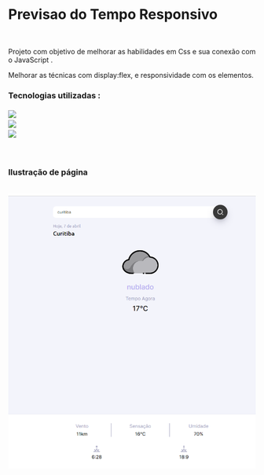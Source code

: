 
<h1 align-items: center> Previsao do Tempo Responsivo </h1>
  <br>
  <p>Projeto com objetivo de melhorar as habilidades em Css e sua conexão com o JavaScript . <p>
  <p>Melhorar as técnicas com display:flex, e responsividade com os elementos.<p>
  <h3> Tecnologias utilizadas :
  <br>
  <br>
    <img src="https://img.shields.io/badge/HTML5-E34F26?style=for-the-badge&logo=html5&logoColor=white"/>
    <br>
    <img src="https://img.shields.io/badge/CSS-239120?&style=for-the-badge&logo=css3&logoColor=white"/>
    <br>
    <img src="https://img.shields.io/badge/JavaScript-323330?style=for-the-badge&logo=javascript&logoColor=F7DF1E"/>
</h3>
<br>
<h3>Ilustração de página</h3>
<br>
<img src="https://github.com/GuilhermeFPereira/previsao-responsivo/blob/main/assets/tela%20inicial.PNG?raw=true"/>
